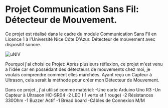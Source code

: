# Projet Communication Sans Fil: Détecteur de Mouvement.
Ce projet est réalisé dans le cadre du module Communication Sans Fil en Licence 1 à l'Université Nice Côte D'Azur.
Détecteur de mouvement avec dispositif sonore.

![uNIV](https://github.com/leo06000/Projet_CSF/assets/126036625/32bb3416-e698-4b21-a27d-f4b111ade1ab)

Pourquoi j'ai choisi ce Projet:
Après plusieurs réflexion, ce projet m'est venu a l'idée car en possédant des détecteurs de mouvements chez moi, je voulais comprendre comment elles marchées.
Ayant reçu un Capteur à Ultrason, cela serait la méthode pour créer mon Détecteur de Mouvement.


Dans ce projet , j'ai utilisé comme matériel:
-Une carte Arduino Uno R3
-Un Capteur à Ultrason HC-SR04
-2 LED ( 1 verte et 1 rouge)
-2 Résistances 330Ohm
-1 Buzzer Actif
-1 Bread board
-Câbles de Connexion M/M
